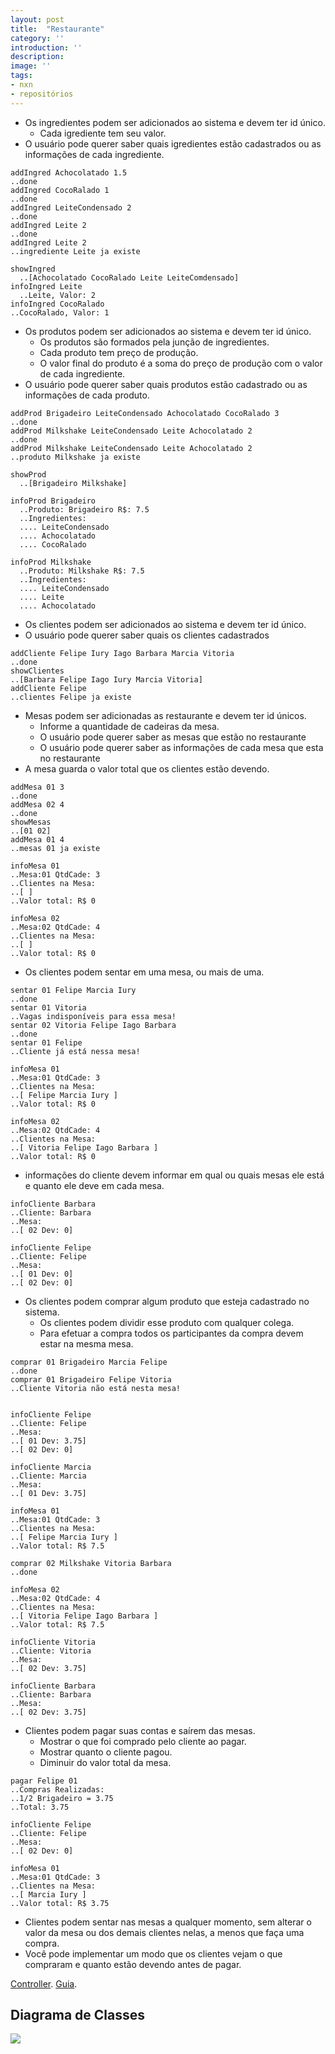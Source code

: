 ```yaml
---
layout: post
title:  "Restaurante"
category: ''
introduction: ''
description:
image: ''
tags:
- nxn
- repositórios
---
```


- Os ingredientes podem ser adicionados ao sistema e devem ter id único.
    - Cada igrediente tem seu valor.
- O usuário pode querer saber quais igredientes estão cadastrados ou as informações de cada ingrediente.


```
addIngred Achocolatado 1.5
..done
addIngred CocoRalado 1
..done
addIngred LeiteCondensado 2
..done
addIngred Leite 2
..done
addIngred Leite 2
..ingrediente Leite ja existe

showIngred
  ..[Achocolatado CocoRalado Leite LeiteComdensado]
infoIngred Leite
  ..Leite, Valor: 2
infoIngred CocoRalado
..CocoRalado, Valor: 1
```
- Os produtos podem ser adicionados ao sistema e devem ter id único.
    - Os produtos são formados pela junção de ingredientes.
    - Cada produto tem preço de produção.
    - O valor final do produto é a soma do preço de produção com o valor de cada ingrediente.
- O usuário pode querer saber quais produtos estão cadastrado ou as informações de cada produto.

```
addProd Brigadeiro LeiteCondensado Achocolatado CocoRalado 3
..done
addProd Milkshake LeiteCondensado Leite Achocolatado 2
..done
addProd Milkshake LeiteCondensado Leite Achocolatado 2
..produto Milkshake ja existe

showProd
  ..[Brigadeiro Milkshake]

infoProd Brigadeiro
  ..Produto: Brigadeiro R$: 7.5
  ..Ingredientes:
  .... LeiteCondensado
  .... Achocolatado
  .... CocoRalado

infoProd Milkshake
  ..Produto: Milkshake R$: 7.5
  ..Ingredientes:
  .... LeiteCondensado
  .... Leite
  .... Achocolatado
```
- Os clientes podem ser adicionados ao sistema e devem ter id único.
- O usuário pode querer saber quais os clientes cadastrados

```
addCliente Felipe Iury Iago Barbara Marcia Vitoria
..done
showClientes
..[Barbara Felipe Iago Iury Marcia Vitoria]
addCliente Felipe
..clientes Felipe ja existe
```
- Mesas podem ser adicionadas as restaurante e devem ter id únicos.
  - Informe a quantidade de cadeiras da mesa.
  - O usuário pode querer saber as mesas que estão no restaurante
  - O usuário pode querer saber as informações de cada mesa que esta no restaurante
- A mesa guarda o valor total que os clientes estão devendo.

```
addMesa 01 3
..done
addMesa 02 4
..done
showMesas
..[01 02]
addMesa 01 4
..mesas 01 ja existe

infoMesa 01
..Mesa:01 QtdCade: 3
..Clientes na Mesa:
..[ ]
..Valor total: R$ 0

infoMesa 02
..Mesa:02 QtdCade: 4
..Clientes na Mesa:
..[ ]
..Valor total: R$ 0

```
- Os clientes podem sentar em uma mesa, ou mais de uma.

```
sentar 01 Felipe Marcia Iury
..done
sentar 01 Vitoria
..Vagas indisponíveis para essa mesa!
sentar 02 Vitoria Felipe Iago Barbara
..done
sentar 01 Felipe
..Cliente já está nessa mesa!

infoMesa 01
..Mesa:01 QtdCade: 3
..Clientes na Mesa:
..[ Felipe Marcia Iury ]
..Valor total: R$ 0

infoMesa 02
..Mesa:02 QtdCade: 4
..Clientes na Mesa:
..[ Vitoria Felipe Iago Barbara ]
..Valor total: R$ 0

```
- informações do cliente devem informar em qual ou quais mesas ele está e quanto ele deve em cada mesa.

```
infoCliente Barbara
..Cliente: Barbara
..Mesa:
..[ 02 Dev: 0]

infoCliente Felipe
..Cliente: Felipe
..Mesa:
..[ 01 Dev: 0]
..[ 02 Dev: 0]

```
- Os clientes podem comprar algum produto que esteja cadastrado no sistema.
  - Os clientes podem dividir esse produto com qualquer colega.
  - Para efetuar a compra todos os participantes da compra devem estar na mesma mesa.

```
comprar 01 Brigadeiro Marcia Felipe
..done
comprar 01 Brigadeiro Felipe Vitoria
..Cliente Vitoria não está nesta mesa!


infoCliente Felipe
..Cliente: Felipe
..Mesa:
..[ 01 Dev: 3.75]
..[ 02 Dev: 0]

infoCliente Marcia
..Cliente: Marcia
..Mesa:
..[ 01 Dev: 3.75]

infoMesa 01
..Mesa:01 QtdCade: 3
..Clientes na Mesa:
..[ Felipe Marcia Iury ]
..Valor total: R$ 7.5

comprar 02 Milkshake Vitoria Barbara
..done

infoMesa 02
..Mesa:02 QtdCade: 4
..Clientes na Mesa:
..[ Vitoria Felipe Iago Barbara ]
..Valor total: R$ 7.5

infoCliente Vitoria
..Cliente: Vitoria
..Mesa:
..[ 02 Dev: 3.75]

infoCliente Barbara
..Cliente: Barbara
..Mesa:
..[ 02 Dev: 3.75]

```

- Clientes podem pagar suas contas e saírem das mesas.
  - Mostrar o que foi comprado pelo cliente ao pagar.
  - Mostrar quanto o cliente pagou.
  - Diminuir do valor total da mesa.

```
pagar Felipe 01
..Compras Realizadas:
..1/2 Brigadeiro = 3.75
..Total: 3.75

infoCliente Felipe
..Cliente: Felipe
..Mesa:
..[ 02 Dev: 0]

infoMesa 01
..Mesa:01 QtdCade: 3
..Clientes na Mesa:
..[ Marcia Iury ]
..Valor total: R$ 3.75

```
- Clientes podem sentar nas mesas a qualquer momento, sem alterar o valor da mesa ou dos demais clientes nelas, a menos que faça uma compra.
- Você pode implementar um modo que os clientes vejam o que compraram  e quanto estão devendo antes de pagar.

[Controller](https://github.com/felipesilva543/POO_2017_2/blob/master/Restaurante/Descri%C3%A7%C3%A3o/ControllerDescRest.md).
[Guia](https://github.com/felipesilva543/POO_2017_2/blob/master/Restaurante/Descri%C3%A7%C3%A3o/GuiaDescRes.md).

## Diagrama de Classes

![](/assets/whatsapp_v2/diagrama.png)
